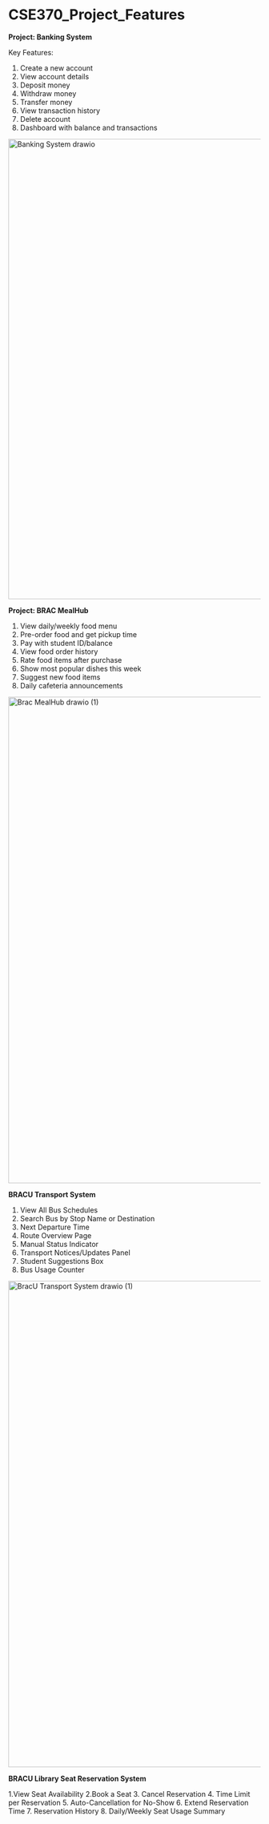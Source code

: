 # CSE370_Project_Features

**Project: Banking System**

Key Features:

1. Create a new account
2. View account details
3. Deposit money
4. Withdraw money
5. Transfer money
6. View transaction history
7. Delete account
8. Dashboard with balance and transactions
<img width="822" height="919" alt="Banking System drawio" src="https://github.com/user-attachments/assets/2252690d-8313-4e7a-854f-fdfefe190823" />


**Project: BRAC MealHub**

1. View daily/weekly food menu
2. Pre-order food and get pickup time
3. Pay with student ID/balance 
4. View food order history   
5. Rate food items after purchase  
6. Show most popular dishes this week   
7. Suggest new food items
8. Daily cafeteria announcements
<img width="822" height="971" alt="Brac MealHub drawio (1)" src="https://github.com/user-attachments/assets/7ab8bd2f-52a2-47e4-be26-64d1b05a00d4" />




**BRACU Transport System**

1. View All Bus Schedules
2. Search Bus by Stop Name or Destination
3. Next Departure Time
4. Route Overview Page
5. Manual Status Indicator
6. Transport Notices/Updates Panel
7. Student Suggestions Box
8. Bus Usage Counter
<img width="811" height="971" alt="BracU Transport System drawio (1)" src="https://github.com/user-attachments/assets/ca7f566d-71fd-4c74-a07c-1967113cd02d" />



**BRACU Library Seat Reservation System**

1.View Seat Availability
2.Book a Seat
3. Cancel Reservation
4. Time Limit per Reservation
5. Auto-Cancellation for No-Show
6. Extend Reservation Time
7. Reservation History
8. Daily/Weekly Seat Usage Summary

